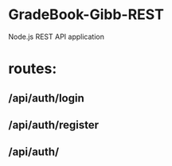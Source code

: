 # GradeBook-Gibb-REST
Node.js REST API application

# routes:
## /api/auth/login
## /api/auth/register
## /api/auth/
